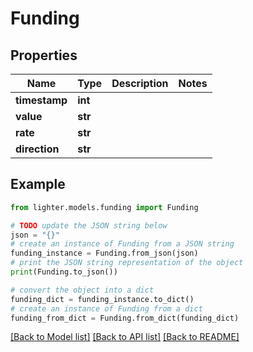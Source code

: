 # Funding


## Properties

Name | Type | Description | Notes
------------ | ------------- | ------------- | -------------
**timestamp** | **int** |  | 
**value** | **str** |  | 
**rate** | **str** |  | 
**direction** | **str** |  | 

## Example

```python
from lighter.models.funding import Funding

# TODO update the JSON string below
json = "{}"
# create an instance of Funding from a JSON string
funding_instance = Funding.from_json(json)
# print the JSON string representation of the object
print(Funding.to_json())

# convert the object into a dict
funding_dict = funding_instance.to_dict()
# create an instance of Funding from a dict
funding_from_dict = Funding.from_dict(funding_dict)
```
[[Back to Model list]](../README.md#documentation-for-models) [[Back to API list]](../README.md#documentation-for-api-endpoints) [[Back to README]](../README.md)


